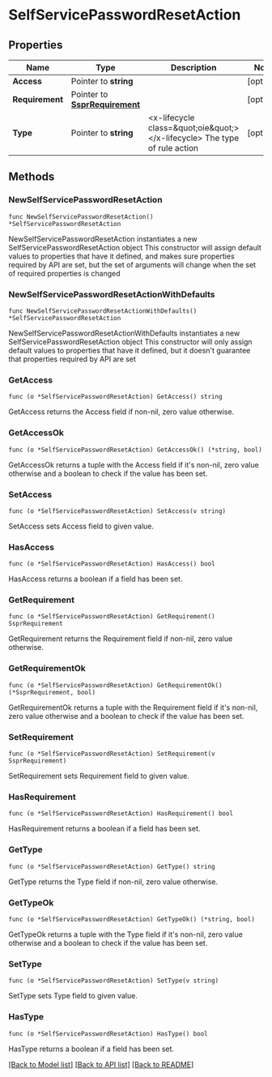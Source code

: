 # SelfServicePasswordResetAction

## Properties

Name | Type | Description | Notes
------------ | ------------- | ------------- | -------------
**Access** | Pointer to **string** |  | [optional] 
**Requirement** | Pointer to [**SsprRequirement**](SsprRequirement.md) |  | [optional] 
**Type** | Pointer to **string** | &lt;x-lifecycle class&#x3D;\&quot;oie\&quot;&gt;&lt;/x-lifecycle&gt; The type of rule action | [optional] 

## Methods

### NewSelfServicePasswordResetAction

`func NewSelfServicePasswordResetAction() *SelfServicePasswordResetAction`

NewSelfServicePasswordResetAction instantiates a new SelfServicePasswordResetAction object
This constructor will assign default values to properties that have it defined,
and makes sure properties required by API are set, but the set of arguments
will change when the set of required properties is changed

### NewSelfServicePasswordResetActionWithDefaults

`func NewSelfServicePasswordResetActionWithDefaults() *SelfServicePasswordResetAction`

NewSelfServicePasswordResetActionWithDefaults instantiates a new SelfServicePasswordResetAction object
This constructor will only assign default values to properties that have it defined,
but it doesn't guarantee that properties required by API are set

### GetAccess

`func (o *SelfServicePasswordResetAction) GetAccess() string`

GetAccess returns the Access field if non-nil, zero value otherwise.

### GetAccessOk

`func (o *SelfServicePasswordResetAction) GetAccessOk() (*string, bool)`

GetAccessOk returns a tuple with the Access field if it's non-nil, zero value otherwise
and a boolean to check if the value has been set.

### SetAccess

`func (o *SelfServicePasswordResetAction) SetAccess(v string)`

SetAccess sets Access field to given value.

### HasAccess

`func (o *SelfServicePasswordResetAction) HasAccess() bool`

HasAccess returns a boolean if a field has been set.

### GetRequirement

`func (o *SelfServicePasswordResetAction) GetRequirement() SsprRequirement`

GetRequirement returns the Requirement field if non-nil, zero value otherwise.

### GetRequirementOk

`func (o *SelfServicePasswordResetAction) GetRequirementOk() (*SsprRequirement, bool)`

GetRequirementOk returns a tuple with the Requirement field if it's non-nil, zero value otherwise
and a boolean to check if the value has been set.

### SetRequirement

`func (o *SelfServicePasswordResetAction) SetRequirement(v SsprRequirement)`

SetRequirement sets Requirement field to given value.

### HasRequirement

`func (o *SelfServicePasswordResetAction) HasRequirement() bool`

HasRequirement returns a boolean if a field has been set.

### GetType

`func (o *SelfServicePasswordResetAction) GetType() string`

GetType returns the Type field if non-nil, zero value otherwise.

### GetTypeOk

`func (o *SelfServicePasswordResetAction) GetTypeOk() (*string, bool)`

GetTypeOk returns a tuple with the Type field if it's non-nil, zero value otherwise
and a boolean to check if the value has been set.

### SetType

`func (o *SelfServicePasswordResetAction) SetType(v string)`

SetType sets Type field to given value.

### HasType

`func (o *SelfServicePasswordResetAction) HasType() bool`

HasType returns a boolean if a field has been set.


[[Back to Model list]](../README.md#documentation-for-models) [[Back to API list]](../README.md#documentation-for-api-endpoints) [[Back to README]](../README.md)


